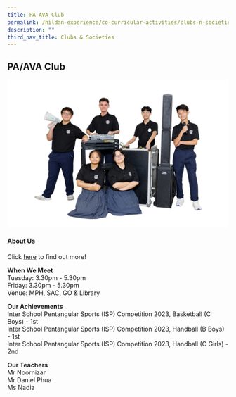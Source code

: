 ```yaml
---
title: PA AVA Club
permalink: /hildan-experience/co-curricular-activities/clubs-n-societies/pa-ava-club/
description: ""
third_nav_title: Clubs & Societies
---
```

PA/AVA Club
-----------

![](/images/Hildan%20Experience/CCA/pa%20club.jpg)


#### About Us

Click&nbsp;[here](/files/CCA/PA%20Crew%20School%20Website.pdf)&nbsp;to find out more!

**When We Meet** <br>
Tuesday: 3.30pm - 5.30pm<br>
Friday: 3.30pm - 5.30pm<br>
Venue: MPH, SAC, GO &amp; Library<br>

**Our Achievements**<br>
Inter School Pentangular Sports (ISP) Competition 2023, Basketball (C Boys) - 1st<br>
Inter School Pentangular Sports (ISP) Competition 2023, Handball (B Boys) - 1st<br>
Inter School Pentangular Sports (ISP) Competition 2023, Handball (C Girls) - 2nd<br>

**Our Teachers** <br> 
Mr Noornizar<br>
Mr Daniel Phua<br>
Ms Nadia<br>